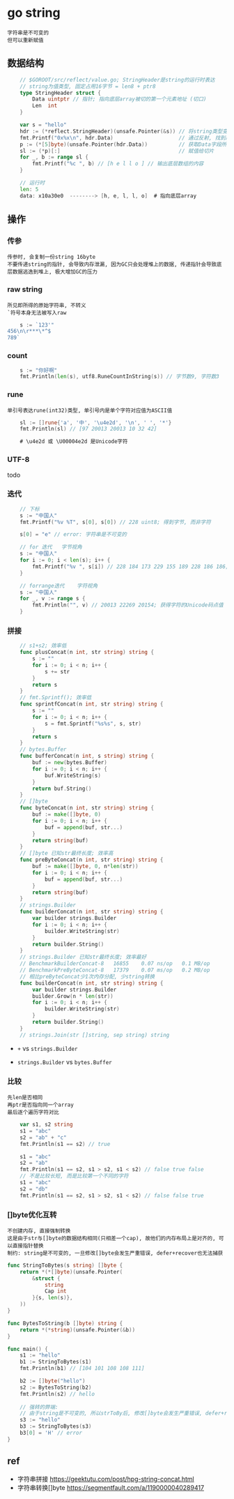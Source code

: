# go string

    字符串是不可变的
    但可以重新赋值

## 数据结构

```go
    // $GOROOT/src/reflect/value.go; StringHeader是string的运行时表达
    // string为值类型, 固定占用16字节 = len8 + ptr8
    type StringHeader struct {
        Data uintptr // 指针; 指向底层array被切的第一个元素地址 (切口)
        Len  int
    }
```

```go
	var s = "hello"
	hdr := (*reflect.StringHeader)(unsafe.Pointer(&s)) // 将string类型变量地址显式
	fmt.Printf("0x%x\n", hdr.Data)                     // 通过反射, 找到底层数组地址 0x10a30e0
	p := (*[5]byte)(unsafe.Pointer(hdr.Data))          // 获取Data字段所指向的数组的指针
	sl := (*p)[:]                                      // 赋值给切片
	for _, b := range sl {
		fmt.Printf("%c ", b) // [h e l l o ] // 输出底层数组的内容
	}

    // 运行时 
    len: 5
    data: x10a30e0  --------> [h, e, l, l, o]  # 指向底层array

```

## 操作

### 传参

    传参时, 会复制一份string 16byte
    不要传递string的指针, 会导致内存泄漏, 因为GC只会处理堆上的数据, 传递指针会导致底层数据逃逸到堆上, 极大增加GC的压力

### raw string

    所见即所得的原始字符串, 不转义
    `符号本身无法被写入raw

```go
	s := `123'"
456\n\r***\*^$
789`
```

### count

```go
	s := "你好啊"
	fmt.Println(len(s), utf8.RuneCountInString(s)) // 字节数9, 字符数3
```

### rune

    单引号表达rune(int32)类型, 单引号内是单个字符对应值为ASCII值

```go
	sl := []rune{'a', '中', '\u4e2d', '\n', ' ', '*'}
    fmt.Println(sl) // [97 20013 20013 10 32 42]

    # \u4e2d 或 \U00004e2d 是Unicode字符
```

### UTF-8

todo

### 迭代

```go
    // 下标
	s := "中国人"
	fmt.Printf("%v %T", s[0], s[0]) // 228 uint8; 得到字节, 而非字符

    s[0] = "e" // error: 字符串是不可变的

```

```go
    // for 迭代   字节视角
	s := "中国人"
	for i := 0; i < len(s); i++ {
		fmt.Printf("%v ", s[i]) // 228 184 173 229 155 189 228 186 186; 获得UTF-8的字节 
	}
```

```go
    // forrange迭代    字符视角
	s := "中国人"
	for _, v := range s {
		fmt.Println("", v) // 20013 22269 20154; 获得字符的Unicode码点值
	}
```

### 拼接

```go
    // s1+s2; 效率低
    func plusConcat(n int, str string) string {
        s := ""
        for i := 0; i < n; i++ {
            s += str
        }
        return s
    }
    // fmt.Sprintf(); 效率低
    func sprintfConcat(n int, str string) string {
        s := ""
        for i := 0; i < n; i++ {
            s = fmt.Sprintf("%s%s", s, str)
        }
        return s
    }
    // bytes.Buffer
    func bufferConcat(n int, s string) string {
        buf := new(bytes.Buffer)
        for i := 0; i < n; i++ {
            buf.WriteString(s)
        }
        return buf.String()
    }
    // []byte
    func byteConcat(n int, str string) string {
        buf := make([]byte, 0)
        for i := 0; i < n; i++ {
            buf = append(buf, str...)
        }
        return string(buf)
    }
    // []byte 已知str最终长度; 效率高
    func preByteConcat(n int, str string) string {
        buf := make([]byte, 0, n*len(str))
        for i := 0; i < n; i++ {
            buf = append(buf, str...)
        }
        return string(buf)
    }
    // strings.Builder
    func builderConcat(n int, str string) string {
        var builder strings.Builder
        for i := 0; i < n; i++ {
            builder.WriteString(str)
        }
        return builder.String()
    }
    // strings.Builder 已知str最终长度; 效率最好
    // BenchmarkBuilderConcat-8   16855    0.07 ns/op   0.1 MB/op       1 allocs/op
    // BenchmarkPreByteConcat-8   17379    0.07 ms/op   0.2 MB/op       2 allocs/op
    // 相比preByteConcat少1次内存分配, 少string转换
    func builderConcat(n int, str string) string {
        var builder strings.Builder
        builder.Grow(n * len(str))
        for i := 0; i < n; i++ {
            builder.WriteString(str)
        }
        return builder.String()
    }
    // strings.Join(str []string, sep string) string
```

- `+` vs `strings.Builder`

- `strings.Builder` vs `bytes.Buffer`

### 比较

    先len是否相同
    再ptr是否指向同一个array
    最后逐个遍历字符对比

```go
	var s1, s2 string
	s1 = "abc"
	s2 = "ab" + "c"
	fmt.Println(s1 == s2) // true

	s1 = "abc"
	s2 = "ab"
	fmt.Println(s1 == s2, s1 > s2, s1 < s2) // false true false
    // 不是比较长短, 而是比较第一个不同的字符
	s1 = "abc"
	s2 = "db"
	fmt.Println(s1 == s2, s1 > s2, s1 < s2) // false false true
```

### []byte优化互转

    不创建内存, 直接强制转换
    这是由于str与[]byte的数据结构相同(只相差一个cap), 故他们的内存布局上是对齐的, 可以直接指针替换
    制约: string是不可变的, 一旦修改[]byte会发生严重错误, defer+recover也无法捕获

```go
func StringToBytes(s string) []byte {
	return *(*[]byte)(unsafe.Pointer(
		&struct {
			string
			Cap int
		}{s, len(s)},
	))
}

func BytesToString(b []byte) string {
	return *(*string)(unsafe.Pointer(&b))
}

func main() {
    s1 := "hello"
    b1 := StringToBytes(s1)
    fmt.Println(b1) // [104 101 108 108 111]

    b2 := []byte("hello")
    s2 := BytesToString(b2)
    fmt.Println(s2) // hello
    
    // 强转的弊端:
    // 由于string是不可变的, 所以strToBy后, 修改[]byte会发生严重错误, defer+recover也无法捕获
    s3 := "hello"
    b3 := StringToBytes(s3)
    b3[0] = 'H' // error
}
```

## ref

- 字符串拼接 <https://geektutu.com/post/hpg-string-concat.html>
- 字符串转换[]byte <https://segmentfault.com/a/1190000040289417>